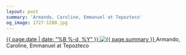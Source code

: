 ```yaml
---
layout: post
summary: 'Armando, Caroline, Emmanuel at Tepozteco'
og_image: 1727-1280.jpg
---
```


<p>
 <time>
  <a href="/1727">
   {{ page.date | date: "%B %-d, %Y" }}
  </a>
 </time>
 <a href="/1727">
  <img alt="{{ page.summary }}" data-taken="2/7/2023" sizes="(min-width: 700px) 50vw, calc(100vw - 2rem)" src="{{ site.assets_url }}/1727-640.jpg" srcset="{{ site.assets_url }}/1727-320.jpg 320w, {{ site.assets_url }}/1727-640.jpg 640w, {{ site.assets_url }}/1727-960.jpg 960w, {{ site.assets_url }}/1727-1280.jpg 1280w"/>
 </a>
 <span>
  Armando, Caroline, Emmanuel at Tepozteco
 </span>
</p>
